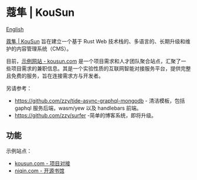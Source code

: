 # 蔻隼 | KouSun

[English](./README.md)

[蔻隼 | KouSun](https://kousun.com) 旨在建立一个基于 Rust Web 技术栈的、多语言的、长期升级和维护的内容管理系统（CMS）。

目前，[示例网站 - kousun.com](https://kousun.com) 是一个项目需求和人才团队聚合站点，汇聚了一些项目需求的兼职信息。其是一个实验性质的互联网智能对接服务平台，提供完整且免费的服务，旨在连接需求方与开发者。

另请参考：
- https://github.com/zzy/tide-async-graphql-mongodb - 清洁模板，包括 gaphql 服务后端，wasm/yew 以及 handlebars 前端。 
- https://github.com/zzy/surfer -简单的博客系统，即将升级。

## 功能

示例站点：
- [kousun.com - 项目对接](https://kousun.com)
- [niqin.com - 开源书馆](https://niqin.com)
